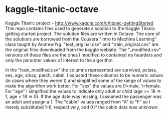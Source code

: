 kaggle-titanic-octave
=====================
Kaggle Titanic project - http://www.kaggle.com/c/titanic-gettingStarted
This repo contains files used to generate a solution to the Kaggle Titanic getting started project. The solution files are written in Octave. The core of the solutions are borrowed from the Cousera "Intro to Machine Learning" class taught by Andrew Ng. "test_original.csv" and "train_original.csv" are the original files downloaded from the kaggle website. The "_modified.csv" versions of these files are the ones I modified to contained no hearders and only the paramter values of interest to the algorithm.

In the "train_modified.csv" the columns represented are survived, pclass, sex, age, sibsp, parch, cabin. I adjusted these columns to be numeric values (in cases where they weren't) and simplified some of the range of values to make the algorithm work better. For "sex" the values are 0=male, 1=female. For "age" I simplified the values to indicate only adult or child (age >= 18 => 1, age < 18 => 0). If the age date was missing, I assumed the passenger was an adult and assign a 1. The "cabin" values ranged from "A" to "F" so I merely substituted 1-6, respectively, and 0 if the cabin data was unknown. 
